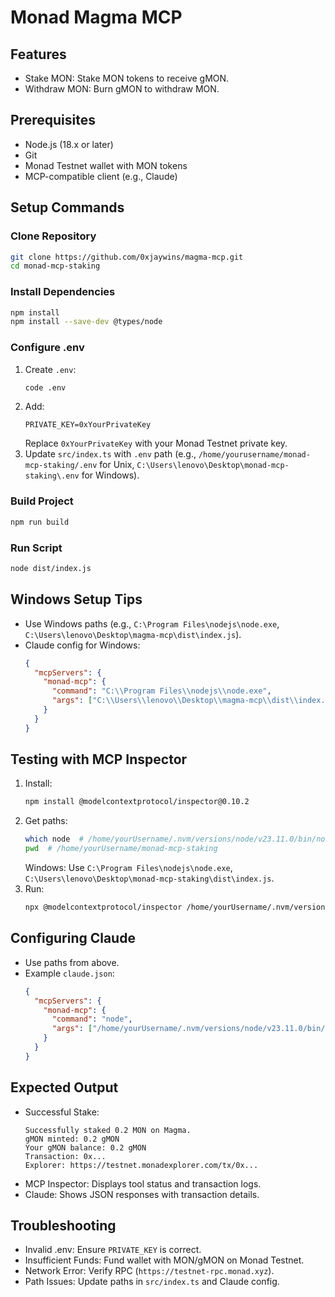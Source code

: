# Monad Magma MCP

## Features
- Stake MON: Stake MON tokens to receive gMON.
- Withdraw MON: Burn gMON to withdraw MON.

## Prerequisites
- Node.js (18.x or later)
- Git
- Monad Testnet wallet with MON tokens
- MCP-compatible client (e.g., Claude)

## Setup Commands

### Clone Repository
```bash
git clone https://github.com/0xjaywins/magma-mcp.git
cd monad-mcp-staking
```

### Install Dependencies
```bash
npm install
npm install --save-dev @types/node
```

### Configure .env
1. Create `.env`:
   ```bash
   code .env
   ```
2. Add:
   ```
   PRIVATE_KEY=0xYourPrivateKey
   ```
   Replace `0xYourPrivateKey` with your Monad Testnet private key.
3. Update `src/index.ts` with `.env` path (e.g., `/home/yourusername/monad-mcp-staking/.env` for Unix, `C:\Users\lenovo\Desktop\monad-mcp-staking\.env` for Windows).

### Build Project
```bash
npm run build
```

### Run Script
```bash
node dist/index.js
```

## Windows Setup Tips
- Use Windows paths (e.g., `C:\Program Files\nodejs\node.exe`, `C:\Users\lenovo\Desktop\magma-mcp\dist\index.js`).
- Claude config for Windows:
  ```json
  {
    "mcpServers": {
      "monad-mcp": {
        "command": "C:\\Program Files\\nodejs\\node.exe",
        "args": ["C:\\Users\\lenovo\\Desktop\\magma-mcp\\dist\\index.js"]
      }
    }
  }
  ```

## Testing with MCP Inspector
1. Install:
   ```bash
   npm install @modelcontextprotocol/inspector@0.10.2
   ```
2. Get paths:
   ```bash
   which node  # /home/yourUsername/.nvm/versions/node/v23.11.0/bin/node
   pwd  # /home/yourUsername/monad-mcp-staking
   ```
   Windows: Use `C:\Program Files\nodejs\node.exe`, `C:\Users\lenovo\Desktop\monad-mcp-staking\dist\index.js`.
3. Run:
   ```bash
   npx @modelcontextprotocol/inspector /home/yourUsername/.nvm/versions/node/v23.11.0/bin/node /home/yourUsername/monad-mcp-staking/dist/index.js
   ```

## Configuring Claude
- Use paths from above.
- Example `claude.json`:
  ```json
  {
    "mcpServers": {
      "monad-mcp": {
        "command": "node",
        "args": ["/home/yourUsername/.nvm/versions/node/v23.11.0/bin/node", "/home/yourUsername/monad-mcp-staking/dist/index.js"]
      }
    }
  }
  ```

## Expected Output
- Successful Stake:
  ```
  Successfully staked 0.2 MON on Magma.
  gMON minted: 0.2 gMON
  Your gMON balance: 0.2 gMON
  Transaction: 0x...
  Explorer: https://testnet.monadexplorer.com/tx/0x...
  ```
- MCP Inspector: Displays tool status and transaction logs.
- Claude: Shows JSON responses with transaction details.

## Troubleshooting
- Invalid .env: Ensure `PRIVATE_KEY` is correct.
- Insufficient Funds: Fund wallet with MON/gMON on Monad Testnet.
- Network Error: Verify RPC (`https://testnet-rpc.monad.xyz`).
- Path Issues: Update paths in `src/index.ts` and Claude config.
